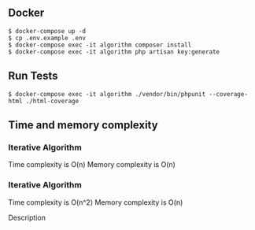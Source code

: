 ## Docker
```
$ docker-compose up -d
$ cp .env.example .env
$ docker-compose exec -it algorithm composer install
$ docker-compose exec -it algorithm php artisan key:generate
```

## Run Tests
```
$ docker-compose exec -it algorithm ./vendor/bin/phpunit --coverage-html ./html-coverage
```

## Time and memory complexity
### Iterative Algorithm

Time complexity is O(n)
Memory complexity is O(n)

### Iterative Algorithm

Time complexity is O(n^2)
Memory complexity is O(n)

Description
